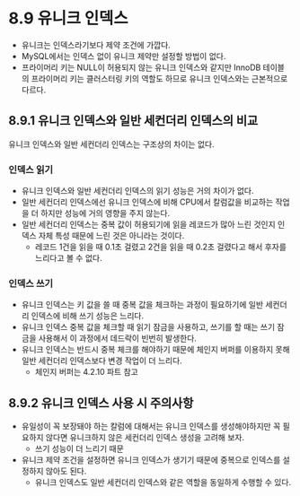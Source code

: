 # 8.9 유니크 인덱스

- 유니크는 인덱스라기보다 제약 조건에 가깝다.
- MySQL에서는 인덱스 없이 유니크 제약만 설정할 방법이 없다.
- 프라이머리 키는 NULL이 허용되지 않는 유니크 인덱스와 같지만 InnoDB 테이블의 프라이머리 키는 클러스터링 키의 역할도 하므로 유니크 인덱스와는 근본적으로 다르다.

## 8.9.1 유니크 인덱스와 일반 세컨더리 인덱스의 비교

유니크 인덱스와 일반 세컨더리 인덱스는 구조상의 차이는 없다.

### 인덱스 읽기

- 유니크 인덱스와 일반 세컨더리 인덱스의 읽기 성능은 거의 차이가 없다.
- 일반 세컨더리 인덱스에선 유니크 인덱스에 비해 CPU에서 칼럼값을 비교하는 작업을 더 하지만 성능에 거의 영향을 주지 않는다.
- 일반 세컨더리 인덱스는 중복 값이 허용되기에 읽을 레코드가 많아 느린 것인지 인덱스 자체 특성 때문에 느린 것은 아니라는 것이다.
    - 레코드 1건을 읽을 때 0.1초 걸렸고 2건을 읽을 때 0.2초 걸렸다고 해서 후자를 느리다고 볼 수 없다.

### 인덱스 쓰기

- 유니크 인덱스는 키 값을 쓸 때 중복 값을 체크하는 과정이 필요하기에 일반 세컨더리 인덱스에 비해 쓰기 성능은 느리다.
- 유니크 인덱스 중복 값을 체크할 때 읽기 잠금을 사용하고, 쓰기를 할 때는 쓰기 잠금을 사용해서 이 과정에서 데드락이 빈번히 발생한다.
- 유니크 인덱스는 반드시 중복 체크를 해야하기 때문에 체인지 버퍼를 이용하지 못해 일반 세컨더리 인덱스보다 변경 작업이 더 느리다.
    - 체인지 버퍼는 4.2.10 파트 참고

## 8.9.2 유니크 인덱스 사용 시 주의사항

- 유일성이 꼭 보장돼야 하는 칼럼에 대해서는 유니크 인덱스를 생성해야하지만 꼭 필요하지 않다면 유니크하지 않은 세컨더리 인덱스 생성을 고려해 보자.
    - 쓰기 성능이 더 느리기 때문
- 유니크 제약 조건을 설정하면 유니크 인덱스가 생기기 때문에 중복으로 인덱스를 설정하지 않아도 된다.
    - 유니크 인덱스도 일반 세컨더리 인덱스와 같은 역할을 동일하게 수행할 수 있다.